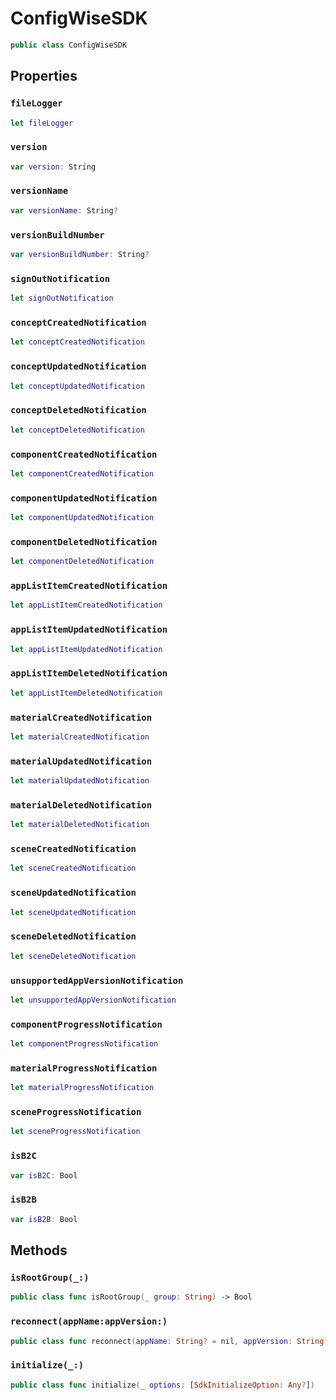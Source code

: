 # ConfigWiseSDK

``` swift
public class ConfigWiseSDK
```

## Properties

### `fileLogger`

``` swift
let fileLogger
```

### `version`

``` swift
var version: String
```

### `versionName`

``` swift
var versionName: String?
```

### `versionBuildNumber`

``` swift
var versionBuildNumber: String?
```

### `signOutNotification`

``` swift
let signOutNotification
```

### `conceptCreatedNotification`

``` swift
let conceptCreatedNotification
```

### `conceptUpdatedNotification`

``` swift
let conceptUpdatedNotification
```

### `conceptDeletedNotification`

``` swift
let conceptDeletedNotification
```

### `componentCreatedNotification`

``` swift
let componentCreatedNotification
```

### `componentUpdatedNotification`

``` swift
let componentUpdatedNotification
```

### `componentDeletedNotification`

``` swift
let componentDeletedNotification
```

### `appListItemCreatedNotification`

``` swift
let appListItemCreatedNotification
```

### `appListItemUpdatedNotification`

``` swift
let appListItemUpdatedNotification
```

### `appListItemDeletedNotification`

``` swift
let appListItemDeletedNotification
```

### `materialCreatedNotification`

``` swift
let materialCreatedNotification
```

### `materialUpdatedNotification`

``` swift
let materialUpdatedNotification
```

### `materialDeletedNotification`

``` swift
let materialDeletedNotification
```

### `sceneCreatedNotification`

``` swift
let sceneCreatedNotification
```

### `sceneUpdatedNotification`

``` swift
let sceneUpdatedNotification
```

### `sceneDeletedNotification`

``` swift
let sceneDeletedNotification
```

### `unsupportedAppVersionNotification`

``` swift
let unsupportedAppVersionNotification
```

### `componentProgressNotification`

``` swift
let componentProgressNotification
```

### `materialProgressNotification`

``` swift
let materialProgressNotification
```

### `sceneProgressNotification`

``` swift
let sceneProgressNotification
```

### `isB2C`

``` swift
var isB2C: Bool
```

### `isB2B`

``` swift
var isB2B: Bool
```

## Methods

### `isRootGroup(_:)`

``` swift
public class func isRootGroup(_ group: String) -> Bool
```

### `reconnect(appName:appVersion:)`

``` swift
public class func reconnect(appName: String? = nil, appVersion: String? = nil)
```

### `initialize(_:)`

``` swift
public class func initialize(_ options: [SdkInitializeOption: Any?])
```
